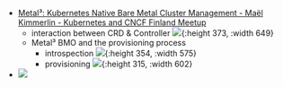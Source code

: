 - [Metal³: Kubernetes Native Bare Metal Cluster Management - Maël Kimmerlin - Kubernetes and CNCF Finland Meetup](https://metal3.io/blog/2020/02/27/talk-kubernetes-finland-metal3.html)
	- interaction between CRD & Controller 
	  ![](https://metal3.io/assets/2020-02-27-talk-kubernetes-finland-metal3/metal3-crds-controllers.resized.png){:height 373, :width 649}
	- Metal³ BMO and the provisioning process
		- introspection
		  ![](https://metal3.io/assets/2020-02-27-talk-kubernetes-finland-metal3/metal3-instrospection.resized.png){:height 354, :width 575}
		- provisioning
		  ![](https://metal3.io/assets/2020-02-27-talk-kubernetes-finland-metal3/metal3-provisioning.resized.png){:height 315, :width 602}
- ![](https://metal3.io/assets/2020-06-18-Metal3-dev-env-BareMetal-Cluster-Deployment/metal3-bmetal-arch-overview.png)